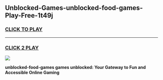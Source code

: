 
## Unblocked-Games-unblocked-food-games-Play-Free-1t49j
<h3>
<a href="https://premium76.site?title=unblocked-food-games&ref=17A">CLICK TO PLAY</a></h3>
<hr>

<h3>
<a href="https://premium76.site?title=unblocked-food-games&ref=17A">CLICK 2 PLAY</a>
  
</h3>

<a href="https://premium76.site?title=unblocked-food-games&ref=17A"><img src="https://clearcache.store/games.png"></a>


**unblocked-food-games games unblocked: Your Gateway to Fun and Accessible Online Gaming**
